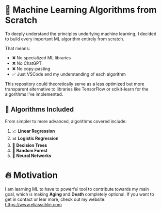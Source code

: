 # 🚀 Machine Learning Algorithms from Scratch

To deeply understand the principles underlying machine learning, I decided to build every important ML algorithm entirely from scratch.

That means:
- ❌ No specialized ML libraries
- ❌ No ChatGPT
- ❌ No copy-pasting
- ✅ Just VSCode and my understanding of each algorithm

This repository could theoretically serve as a less optimized but more transparent alternative to libraries like TensorFlow or scikit-learn for the algorithms I've implemented.

## 🤖 Algorithms Included

From simpler to more advanced, algorithms covered include:

1. 📈 **Linear Regression**
2. 📊 **Logistic Regression**
3. 🌳 **Decision Trees**
4. 🌲 **Random Forest**
5. 🧠 **Neural Networks**

# 🔥 Motivation

I am learning ML to have to powerful tool to contribute towards my main goal, which is making **Aging** and **Death** completely optional. If you want to get in contact or lear more, check out my website: https://www.eliasschlie.com
